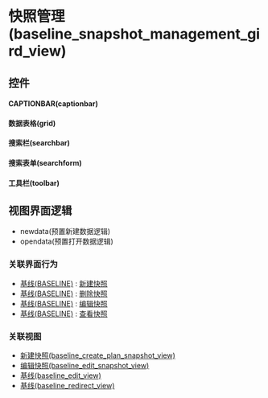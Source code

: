 # 快照管理(baseline_snapshot_management_gird_view)  <!-- {docsify-ignore-all} -->



## 控件
#### CAPTIONBAR(captionbar)
#### 数据表格(grid)
#### 搜索栏(searchbar)
#### 搜索表单(searchform)
#### 工具栏(toolbar)

## 视图界面逻辑
  * newdata(预置新建数据逻辑)
  * opendata(预置打开数据逻辑)


### 关联界面行为
  * [基线(BASELINE)](module/Base/baseline) : [新建快照](module/Base/baseline#界面行为)
  * [基线(BASELINE)](module/Base/baseline) : [删除快照](module/Base/baseline#界面行为)
  * [基线(BASELINE)](module/Base/baseline) : [编辑快照](module/Base/baseline#界面行为)
  * [基线(BASELINE)](module/Base/baseline) : [查看快照](module/Base/baseline#界面行为)

### 关联视图
  * [新建快照(baseline_create_plan_snapshot_view)](app/view/baseline_create_plan_snapshot_view)
  * [编辑快照(baseline_edit_snapshot_view)](app/view/baseline_edit_snapshot_view)
  * [基线(baseline_edit_view)](app/view/baseline_edit_view)
  * [基线(baseline_redirect_view)](app/view/baseline_redirect_view)

<script>
 const { createApp } = Vue
  createApp({
    data() {
      return {

      }
    }
  }).use(ElementPlus).mount('#app')
</script>